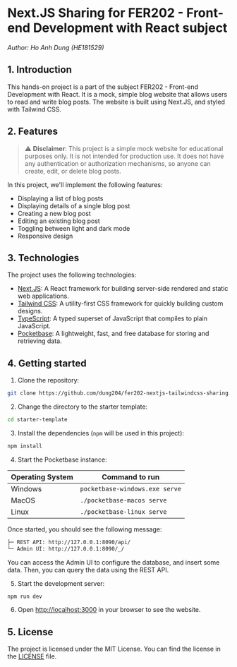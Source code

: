 # Next.JS Sharing for FER202 - Front-end Development with React subject

_Author: Ho Anh Dung (HE181529)_

## 1. Introduction

This hands-on project is a part of the subject FER202 - Front-end Development with React. It is a mock, simple blog website that allows users to read and write blog posts. The website is built using Next.JS, and styled with Tailwind CSS.

## 2. Features

> ⚠️ **Disclaimer**: This project is a simple mock website for educational purposes only. It is not intended for production use. It does not have any authentication or authorization mechanisms, so anyone can create, edit, or delete blog posts.

In this project, we'll implement the following features:

- Displaying a list of blog posts
- Displaying details of a single blog post
- Creating a new blog post
- Editing an existing blog post
- Toggling between light and dark mode
- Responsive design

## 3. Technologies

The project uses the following technologies:

- [Next.JS](https://nextjs.org/): A React framework for building server-side rendered and static web applications.
- [Tailwind CSS](https://tailwindcss.com/): A utility-first CSS framework for quickly building custom designs.
- [TypeScript](https://www.typescriptlang.org/): A typed superset of JavaScript that compiles to plain JavaScript.
- [Pocketbase](https://pocketbase.io/): A lightweight, fast, and free database for storing and retrieving data.

## 4. Getting started

1. Clone the repository:

```bash
git clone https://github.com/dung204/fer202-nextjs-tailwindcss-sharing.git
```

2. Change the directory to the starter template:

```bash
cd starter-template
```

3. Install the dependencies (`npm` will be used in this project):

```bash
npm install
```

4. Start the Pocketbase instance:

| Operating System | Command to run                 |
| ---------------- | ------------------------------ |
| Windows          | `pocketbase-windows.exe serve` |
| MacOS            | `./pocketbase-macos serve`     |
| Linux            | `./pocketbase-linux serve`     |

Once started, you should see the following message:

```bash
├─ REST API: http://127.0.0.1:8090/api/
└─ Admin UI: http://127.0.0.1:8090/_/
```

You can access the Admin UI to configure the database, and insert some data. Then, you can query the data using the REST API.

5. Start the development server:

```bash
npm run dev
```

6. Open [http://localhost:3000](http://localhost:3000) in your browser to see the website.

## 5. License

The project is licensed under the MIT License. You can find the license in the [LICENSE](LICENSE) file.
